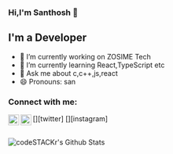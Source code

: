 ### Hi,I'm Santhosh 👋

## I'm a Developer



- 🔭 I’m currently working on ZOSIME Tech
- 🌱 I’m currently learning React,TypeScript etc
- 💬 Ask me about c,c++,js,react
- 😄 Pronouns: san

### Connect with me:

[<img align="left" alt="sank2000 | Twitter" width="22px" src="https://cdn.jsdelivr.net/npm/simple-icons@v3/icons/twitter.svg" />][twitter]
[<img align="left" alt="sank2000 | Instagram" width="22px" src="https://cdn.jsdelivr.net/npm/simple-icons@v3/icons/instagram.svg" />][instagram]

<br />


<img align="left" alt="codeSTACKr's Github Stats" src="https://github-readme-stats.codestackr.vercel.app/api?username=sank2000&show_icons=true&hide_border=true" />
